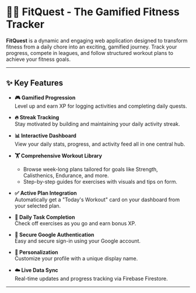 # 🏋️‍♂️ FitQuest - The Gamified Fitness Tracker

**FitQuest** is a dynamic and engaging web application designed to transform fitness from a daily chore into an exciting, gamified journey. Track your progress, compete in leagues, and follow structured workout plans to achieve your fitness goals.

---

## ✨ Key Features

- **🎮 Gamified Progression**  
  Level up and earn XP for logging activities and completing daily quests.

- **🔥 Streak Tracking**  
  Stay motivated by building and maintaining your daily activity streak.

- **📊 Interactive Dashboard**  
  View your daily stats, progress, and activity feed all in one central hub.

- **🏋️ Comprehensive Workout Library**  
  - Browse week-long plans tailored for goals like Strength, Calisthenics, Endurance, and more.  
  - Step-by-step guides for exercises with visuals and tips on form.

- **✅ Active Plan Integration**  
  Automatically get a "Today's Workout" card on your dashboard from your selected plan.

- **📅 Daily Task Completion**  
  Check off exercises as you go and earn bonus XP.

- **🔐 Secure Google Authentication**  
  Easy and secure sign-in using your Google account.

- **🎨 Personalization**  
  Customize your profile with a unique display name.

- **☁️ Live Data Sync**  
  Real-time updates and progress tracking via Firebase Firestore.

---

